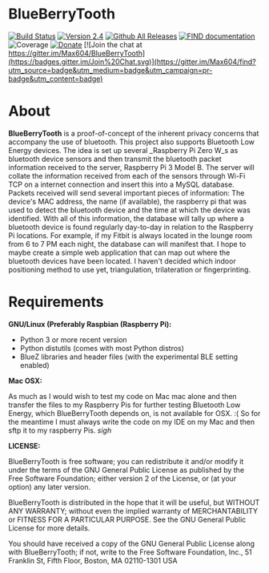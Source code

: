 # BlueBerryTooth

[![Build Status](https://travis-ci.org/Max604/BlueBerryTooth.svg?branch=master)](https://travis-ci.org/Max604/BlueBerryTooth)
[![Version 2.4](https://img.shields.io/badge/version-1.0-brightgreen.svg)](https://www.internalpositioning.com/guide/development/)
[![Github All Releases](https://img.shields.io/github/downloads/Max604/BlueBerryTooth/total.svg)](https://github.com/Max604/BlueBerryTooth/releases)
[![FIND documentation](https://img.shields.io/badge/find-documentation-blue.svg)](https://github.com/Max604/BlueBerryTooth/wiki)
![Coverage](https://img.shields.io/badge/coverage-57%25-orange.svg)
[![Donate](https://img.shields.io/badge/donate-$1-brown.svg)](https://www.paypal.me/Max604/1.00)
[![Join the chat at https://gitter.im/Max604/BlueBerryTooth](https://badges.gitter.im/Join%20Chat.svg)](https://gitter.im/Max604/find?utm_source=badge&utm_medium=badge&utm_campaign=pr-badge&utm_content=badge)

# About

**BlueBerryTooth** is a proof-of-concept of the inherent privacy concerns that accompany the use of bluetooth. This project also supports Bluetooth Low Energy devices.
The idea is set up several _Raspberry Pi Zero W_s as bluetooth device sensors and then transmit the bluetooth packet information received to the server, Raspberry Pi 3 Model B.
The server will collate the information received from each of the sensors through Wi-Fi TCP on a internet connection and insert this into a MySQL database.
Packets received will send several important pieces of information: The device's MAC address, the name (if available), the raspberry pi that was used to detect the bluetooth device and the time at which the device was identified.
With all of this information, the database will tally up where a bluetooth device is found regularly day-to-day in relation to the Raspberry Pi locations. For example, if my Fitbit is always located in the lounge room from 6 to 7 PM each night, the database can will manifest that.
I hope to maybe create a simple web application that can map out where the bluetooth devices have been located. I haven't decided which indoor positioning method to use yet, triangulation, trilateration or fingerprinting.

# Requirements

**GNU/Linux (Preferably Raspbian (Raspberry Pi):**

- Python 3 or more recent version
- Python distutils (comes with most Python distros)
- BlueZ libraries and header files (with the experimental BLE setting enabled)

**Mac OSX:**

As much as I would wish to test my code on Mac mac alone and then transfer the files to my Raspberry Pis for further testing Bluetooth Low Energy, which BlueBerryTooth depends on, is not available for OSX. :(
So for the meantime I must always write the code on my IDE on my Mac and then sftp it to my raspberry Pis. _sigh_

**LICENSE:**

  BlueBerryTooth is free software; you can redistribute it and/or modify it under the
  terms of the GNU General Public License as published by the Free Software
  Foundation; either version 2 of the License, or (at your option) any later
  version.

  BlueBerryTooth is distributed in the hope that it will be useful, but WITHOUT ANY
  WARRANTY; without even the implied warranty of MERCHANTABILITY or FITNESS FOR
  A PARTICULAR PURPOSE. See the GNU General Public License for more details.

  You should have received a copy of the GNU General Public License along with
  BlueBerryTooth; if not, write to the Free Software Foundation, Inc., 51 Franklin St,
  Fifth Floor, Boston, MA  02110-1301  USA